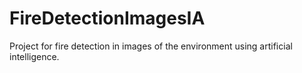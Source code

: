# FireDetectionImagesIA
Project for fire detection in images of the environment using artificial intelligence.
